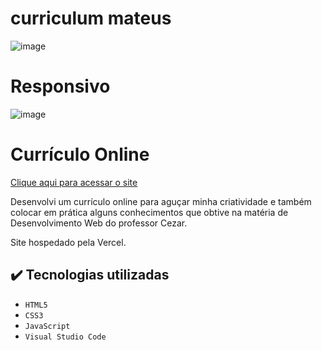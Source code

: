# curriculum mateus

![image](https://github.com/Mateus402/curriculum-mateus/assets/112894988/c91664fe-ec05-433a-af19-cd5c7bed387b)


# Responsivo

![image](https://github.com/Mateus402/curriculum-mateus/assets/112894988/b56ad5cf-e046-436a-a34b-16f738e19178)



# Currículo Online


[Clique aqui para acessar o site]([https://curriculoonlinemateus.vercel.app/experiencia.html](https://curriculum-mateus.vercel.app/))

Desenvolvi um currículo online para aguçar minha criatividade e também colocar em prática alguns conhecimentos que obtive na matéria de Desenvolvimento Web do professor Cezar.

Site hospedado pela Vercel.

## ✔️ Tecnologias utilizadas

- ``HTML5``
- ``CSS3``
- ``JavaScript``
- ``Visual Studio Code``
